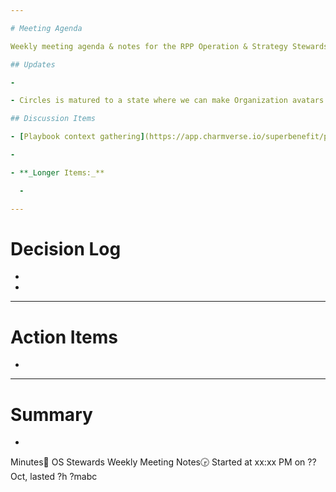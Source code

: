 ```yaml
---

# Meeting Agenda

Weekly meeting agenda & notes for the RPP Operation & Strategy Stewards team.

## Updates

- 

- Circles is matured to a state where we can make Organization avatars for GP/Regen London / ICS

## Discussion Items

- [Playbook context gathering](https://app.charmverse.io/superbenefit/playbook-context-47637582295186975)

- 

- **_Longer Items:_**

  - 

---
```


# Decision Log

- 

- 

---

# Action Items

- 

---

# Summary

- 

Minutes📝 OS Stewards Weekly Meeting Notes🕞 Started at xx:xx PM on ?? Oct, lasted ?h ?mabc
